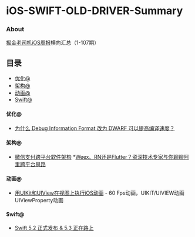 # iOS-SWIFT-OLD-DRIVER-Summary

### About

[掘金老司机iOS周报](https://juejin.im/user/5a52075e6fb9a01c9d31b107)横向汇总（1-107期）

## 目录
- [优化@](#优化)
- [架构@](#架构)
- [动画@](#动画)
- [Swift@](#Swift)

#### 优化@
* [为什么 Debug Information Format 改为 DWARF 可以提高编译速度？](https://mp.weixin.qq.com/s/97h0oeotOpyTc_a-9ZSJtQ) 

#### 架构@
* [微信支付跨平台软件架构](https://mp.weixin.qq.com/s?__biz=MzAwNDY1ODY2OQ==&mid=2649287208&idx=1&sn=6f3813deaad2aa6f096bc0b0d7ba8c34&chksm=8334ceaab44347bc903bcf1d00898e124ccbc509fd628b119071b41a05959f09df2ef0716bea&mpshare=1&scene=1&srcid=&sharer_sharetime=1584703159505&sharer_shareid=c357a4972a00ef443223641b12ffbd76#rd) 
*[Weex、RN还是Flutter？资深技术专家与你聊聊阿里跨平台思路](https://mp.weixin.qq.com/s/AufpOA4ZDu0sf0sL-Sv_Sw) 

#### 动画@
* [用UIKit和UIView在视图上执行iOS动画](https://juejin.im/post/5e784681f265da57671be823) - 60 Fps动画，UIKIT/UIVIEW动画 UIViewProperty动画

#### Swift@
* [Swift 5.2 正式发布 & 5.3 正在路上](https://swift.org/blog/5-3-release-process/) 
